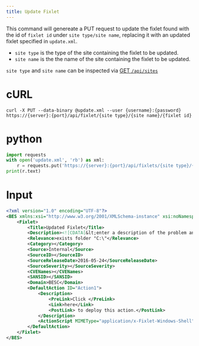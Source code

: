 ```yaml
---
title: Update Fixlet
---
```


This command will genereate a PUT request to update the fixlet found with the id of `fixlet id` under `site type/site name`, replacing it with an updated fixlet specified in `update.xml`.

* `site type` is the type of the site containing the fixlet to be updated.
* `site name` is the the name of the site containing the fixlet to be updated.

`site type` and `site name` can be inspected via [GET `/api/sites`](./get-sites.html)

# cURL
```
curl -X PUT --data-binary @update.xml --user {username}:{password} https://{server}:{port}/api/fixlet/{site type}/{site name}/{fixlet id}

```

# python
```python
import requests
with open('update.xml', 'rb') as xml:
	r = requests.put('https://{server}:{port}/api/fixlets/{site type}/{site name}/{fixlet id}', auth=('{username}', '{password}'), data=xml)
print(r.text)
```

# Input
```xml
<?xml version="1.0" encoding="UTF-8"?>
<BES xmlns:xsi="http://www.w3.org/2001/XMLSchema-instance" xsi:noNamespaceSchemaLocation="BES.xsd">
	<Fixlet>
		<Title>Updated Fixlet</Title>
		<Description><![CDATA[&lt;enter a description of the problem and the corrective action here&gt; ]]></Description>
		<Relevance>exists folder "C:\"</Relevance>
		<Category></Category>
		<Source>Internal</Source>
		<SourceID></SourceID>
		<SourceReleaseDate>2016-05-24</SourceReleaseDate>
		<SourceSeverity></SourceSeverity>
		<CVENames></CVENames>
		<SANSID></SANSID>
		<Domain>BESC</Domain>
		<DefaultAction ID="Action1">
			<Description>
				<PreLink>Click </PreLink>
				<Link>here</Link>
				<PostLink> to deploy this action.</PostLink>
			</Description>
			<ActionScript MIMEType="application/x-Fixlet-Windows-Shell">// Updated Action here</ActionScript>
		</DefaultAction>
	</Fixlet>
</BES>
```

